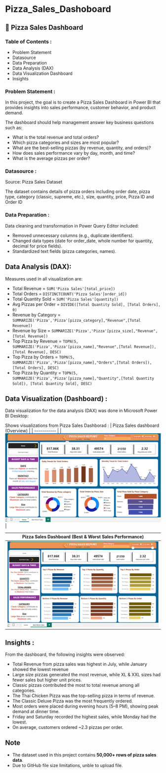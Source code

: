 # Pizza_Sales_Dashoboard
## 🍕 Pizza Sales Dashboard 
### Table of Contents :
- Problem Statement 
- Datasource 
- Data Preparation
- Data Analysis (DAX)
- Data Visualization Dashboard
- Insights

### Problem Statement :
In this project, the goal is to create a Pizza Sales Dashboard in Power BI that provides insights into sales performance, customer behavior, and product demand.

The dashboard should help management answer key business questions such as:

- What is the total revenue and total orders?
- Which pizza categories and sizes are most popular?
- What are the best-selling pizzas (by revenue, quantity, and orders)?
- How does sales performance vary by day, month, and time?
- What is the average pizzas per order?

### Datasource :
Source: Pizza Sales Dataset

The dataset contains details of pizza orders including order date, pizza type, category (classic, supreme, etc.), size, quantity, price, Pizza ID and Order ID

### Data Preparation :

Data cleaning and transformation in Power Query Editor included:

- Removed unnecessary columns (e.g., duplicate identifiers).
- Changed data types (date for order_date, whole number for quantity, decimal for price fields).
- Standardized text fields (pizza categories, names).

## Data Analysis (DAX):
  
Measures used in  all visualization are:
 
- Total Revenue = `SUM('Pizza Sales'[total_price])`
- Total Orders =  `DISTINCTCOUNT('Pizza Sales'[order_id])`
- Total Quantity Sold =  `SUM('Pizza Sales'[quantity])`
- Avg Pizzas per Order =  `DIVIDE([Total Quantity Sold], [Total Orders], 0)`
- Revenue by Category =  `SUMMARIZE('Pizza','Pizza'[pizza_category],"Revenue",[Total Revenue])`
- Revenue by Size =  `SUMMARIZE('Pizza','Pizza'[pizza_size],"Revenue",[Total Revenue])`
- Top Pizza by Revenue =  `TOPN(5, SUMMARIZE('Pizza','Pizza'[pizza_name],"Revenue",[Total Revenue]), [Total Revenue], DESC)`
- Top Pizza by Orders =  `TOPN(5, SUMMARIZE('Pizza','Pizza'[pizza_name],"Orders",[Total Orders]), [Total Orders], DESC)`
- Top Pizza by Quantity =  `TOPN(5, SUMMARIZE('Pizza','Pizza'[pizza_name],"Quantity",[Total Quantity Sold]), [Total Quantity Sold], DESC)`

## Data Visualization (Dashboard) :

Data visualization for the data analysis (DAX) was done in Microsoft Power BI Desktop:

Shows visualizations from Pizza Sales Dashborad :
| Pizza Sales dashboard (Overview) |
| ----------- |
| ![Pizza Sales Dashboard-1](https://github.com/rohitaage17/Pizza_Sales_Dashoboard/blob/main/Pizza_Sales_Dashboard.png) |

| Pizza Sales Dashboard (Best & Worst Sales Performance) |
| ----------- |
| ![Pizza Sales Dashboard-2](https://github.com/rohitaage17/Pizza_Sales_Dashoboard/blob/main/Best_Worst_Pizza_Sales.png) |

## Insights :

From the dashboard, the following insights were observed:

- Total Revenue from pizza sales was highest in July, while January showed the lowest revenue
- Large size pizzas generated the most revenue, while XL & XXL sizes had fewer sales but higher unit prices.
- Classic pizzas contributed the most to total revenue among all categories.
- The Thai Chicken Pizza was the top-selling pizza in terms of revenue.
- The Classic Deluxe Pizza was the most frequently ordered.
- Most orders were placed during evening hours (5–8 PM), showing peak demand at dinner time.
- Friday and Saturday recorded the highest sales, while Monday had the lowest.
- On average, customers ordered ~2.3 pizzas per order.

## Note
- The dataset used in this project contains **50,000+ rows of pizza sales data**.  
- Due to GitHub file size limitations, unble to upload file.



